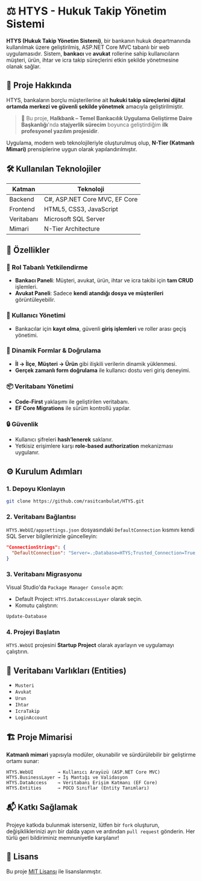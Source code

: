 
# ⚖️ HTYS - Hukuk Takip Yönetim Sistemi

**HTYS (Hukuk Takip Yönetim Sistemi)**, bir bankanın hukuk departmanında kullanılmak üzere geliştirilmiş, ASP.NET Core MVC tabanlı bir web uygulamasıdır. Sistem, **bankacı** ve **avukat** rollerine sahip kullanıcıların müşteri, ürün, ihtar ve icra takip süreçlerini etkin şekilde yönetmesine olanak sağlar.

## 📌 Proje Hakkında

HTYS, bankaların borçlu müşterilerine ait **hukuki takip süreçlerini dijital ortamda merkezi ve güvenli şekilde yönetmek** amacıyla geliştirilmiştir.

> 🏢 Bu proje, **Halkbank – Temel Bankacılık Uygulama Geliştirme Daire Başkanlığı**'nda **stajyerlik sürecim** boyunca geliştirdiğim **ilk profesyonel yazılım projesidir**.

Uygulama, modern web teknolojileriyle oluşturulmuş olup, **N-Tier (Katmanlı Mimari)** prensiplerine uygun olarak yapılandırılmıştır.

## 🛠️ Kullanılan Teknolojiler

| Katman       | Teknoloji                          |
|--------------|------------------------------------|
| Backend      | C#, ASP.NET Core MVC, EF Core      |
| Frontend     | HTML5, CSS3, JavaScript            |
| Veritabanı   | Microsoft SQL Server               |
| Mimari       | N-Tier Architecture                |

## 🚀 Özellikler

### 👥 Rol Tabanlı Yetkilendirme
- **Bankacı Paneli**: Müşteri, avukat, ürün, ihtar ve icra takibi için **tam CRUD** işlemleri.
- **Avukat Paneli**: Sadece **kendi atandığı dosya ve müşterileri** görüntüleyebilir.

### 🔐 Kullanıcı Yönetimi
- Bankacılar için **kayıt olma**, güvenli **giriş işlemleri** ve roller arası geçiş yönetimi.

### 🧠 Dinamik Formlar & Doğrulama
- **İl → İlçe**, **Müşteri → Ürün** gibi ilişkili verilerin dinamik yüklenmesi.
- **Gerçek zamanlı form doğrulama** ile kullanıcı dostu veri giriş deneyimi.

### 📦 Veritabanı Yönetimi
- **Code-First** yaklaşımı ile geliştirilen veritabanı.
- **EF Core Migrations** ile sürüm kontrollü yapılar.

### 🔒 Güvenlik
- Kullanıcı şifreleri **hash’lenerek** saklanır.
- Yetkisiz erişimlere karşı **role-based authorization** mekanizması uygulanır.

## ⚙️ Kurulum Adımları

### 1. Depoyu Klonlayın
```bash
git clone https://github.com/rasitcanbulat/HTYS.git
```

### 2. Veritabanı Bağlantısı
`HTYS.WebUI/appsettings.json` dosyasındaki `DefaultConnection` kısmını kendi SQL Server bilgilerinizle güncelleyin:
```json
"ConnectionStrings": {
  "DefaultConnection": "Server=.;Database=HTYS;Trusted_Connection=True;"
}
```

### 3. Veritabanı Migrasyonu
Visual Studio'da `Package Manager Console` açın:

- Default Project: `HTYS.DataAccessLayer` olarak seçin.
- Komutu çalıştırın:
```bash
Update-Database
```

### 4. Projeyi Başlatın
`HTYS.WebUI` projesini **Startup Project** olarak ayarlayın ve uygulamayı çalıştırın.

## 🧱 Veritabanı Varlıkları (Entities)

- `Musteri`
- `Avukat`
- `Urun`
- `Ihtar`
- `IcraTakip`
- `LoginAccount`

## 🏗️ Proje Mimarisi

**Katmanlı mimari** yapısıyla modüler, okunabilir ve sürdürülebilir bir geliştirme ortamı sunar:

```
HTYS.WebUI         → Kullanıcı Arayüzü (ASP.NET Core MVC)
HTYS.BusinessLayer → İş Mantığı ve Validasyon
HTYS.DataAccess    → Veritabanı Erişim Katmanı (EF Core)
HTYS.Entities      → POCO Sınıflar (Entity Tanımları)
```

## 📬 Katkı Sağlamak

Projeye katkıda bulunmak isterseniz, lütfen bir `fork` oluşturun, değişikliklerinizi ayrı bir dalda yapın ve ardından `pull request` gönderin. Her türlü geri bildiriminiz memnuniyetle karşılanır!

## 📄 Lisans

Bu proje [MIT Lisansı](LICENSE) ile lisanslanmıştır.
